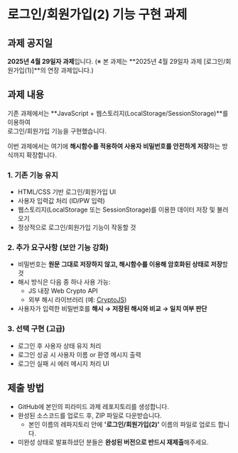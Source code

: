 # 로그인/회원가입(2) 기능 구현 과제

## 과제 공지일
**2025년 4월 29일자 과제**입니다.
(※ 본 과제는 **2025년 4월 29일자 과제 [로그인/회원가입(1)]**의 연장 과제입니다.)

## 과제 내용
기존 과제에서는 **JavaScript + 웹스토리지(LocalStorage/SessionStorage)**를 이용하여  
로그인/회원가입 기능을 구현했습니다.

이번 과제에서는 여기에 **해시함수를 적용하여 사용자 비밀번호를 안전하게 저장**하는 방식까지 확장합니다.
### 1. 기존 기능 유지
- HTML/CSS 기반 로그인/회원가입 UI
- 사용자 입력값 처리 (ID/PW 입력)
- 웹스토리지(LocalStorage 또는 SessionStorage)를 이용한 데이터 저장 및 불러오기
- 정상적으로 로그인/회원가입 기능이 작동할 것
### 2. 추가 요구사항 (보안 기능 강화)
- 비밀번호는 **원문 그대로 저장하지 않고, 해시함수를 이용해 암호화된 상태로 저장**할 것
- 해시 방식은 다음 중 하나 사용 가능:
  - JS 내장 Web Crypto API
  - 외부 해시 라이브러리 (예: [CryptoJS](https://cdnjs.com/libraries/crypto-js))
- 사용자가 입력한 비밀번호를 **해시 → 저장된 해시와 비교 → 일치 여부 판단**
### 3. 선택 구현 (고급)
- 로그인 후 사용자 상태 유지 처리
- 로그인 성공 시 사용자 이름 or 환영 메시지 출력
- 로그인 실패 시 에러 메시지 처리 UI

## 제출 방법
- GitHub에 본인의 피라미드 과제 레포지토리를 생성합니다.
- 완성된 소스코드를 업로드 후, ZIP 파일로 다운받습니다.
  - 본인 이름의 레파지토리 안에 **'로그인/회원가입(2)'** 이름의 파일로 업로드 합니다.
- 미완성 상태로 발표하셨던 분들은 **완성된 버전으로 반드시 재제출**해주세요.
